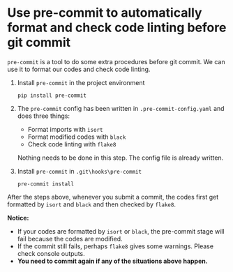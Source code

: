 # Use pre-commit to automatically format and check code linting before git commit

`pre-commit` is a tool to do some extra procedures before git commit. We can use it to format our codes and check code linting.

1. Install `pre-commit` in the project environment

   `pip install pre-commit`

2. The `pre-commit` config has been written in `.pre-commit-config.yaml` and does three things:

   - Format imports with `isort`
   - Format modified codes with `black`
   - Check code linting with `flake8`
   
   Nothing needs to be done in this step. The config file is already written.

3. Install `pre-commit` in `.git\hooks\pre-commit`

   `pre-commit install`

After the steps above, whenever you submit a commit, the codes first get formatted by `isort` and `black` and then checked by `flake8`.



**Notice:**

- If your codes are formatted by `isort` or `black`, the pre-commit stage will fail because the codes are modified.
- If the commit still fails, perhaps `flake8` gives some warnings. Please check console outputs.
-  **You need to commit again if any of the situations above happen.**